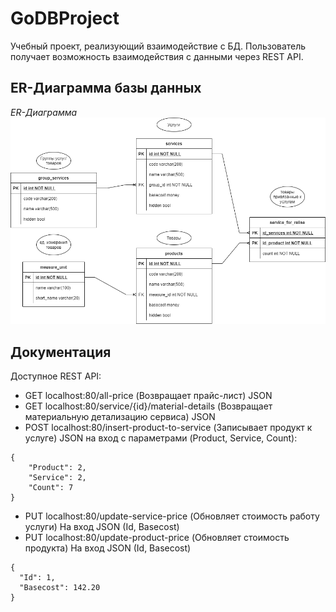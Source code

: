 # GoDBProject

Учебный проект, реализующий взаимодействие с БД.
Пользователь получает возможность взаимодействия с данными через REST API. 

## ER-Диаграмма базы данных

*ER-Диаграмма*
![](BD.drawio.png)

## Документация
Доступное REST API:
- GET localhost:80/all-price (Возвращает прайс-лист) JSON
- GET localhost:80/service/{id}/material-details (Возвращает материальную детализацию сервиса) JSON
- POST localhost:80/insert-product-to-service (Записывает продукт к услуге) JSON на вход с параметрами (Product, Service, Count):
``` 
{
    "Product": 2,
    "Service": 2,
    "Count": 7
}
```
- PUT localhost:80/update-service-price (Обновляет стоимость работу услуги) На вход JSON (Id, Basecost)
- PUT localhost:80/update-product-price (Обновляет стоимость продукта) На вход JSON (Id, Basecost)
```
{
  "Id": 1,
  "Basecost": 142.20
}
```
